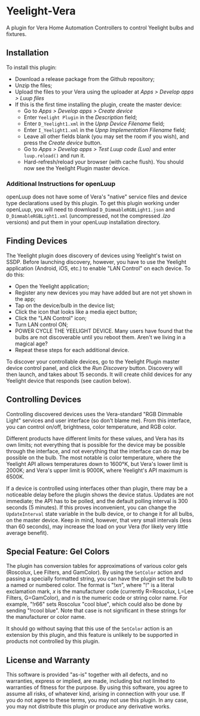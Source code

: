 # Yeelight-Vera

A plugin for Vera Home Automation Controllers to control Yeelight bulbs and fixtures.

## Installation

To install this plugin:
* Download a release package from the Github repository;
* Unzip the files;
* Upload the files to your Vera using the uploader at *Apps > Develop apps > Luup files*
* If this is the first time installing the plugin, create the master device:
  * Go to *Apps > Develop apps > Create device*
  * Enter `Yeelight Plugin` in the *Description* field;
  * Enter `D_Yeelight1.xml` in the *Upnp Device Filename* field;
  * Enter `I_Yeelight1.xml` in the *Upnp Implementation Filename* field;
  * Leave all other fields blank (you may set the room if you wish), and press the *Create device* button.
  * Go to *Apps > Develop apps > Test Luup code (Lua)* and enter `luup.reload()` and run it.
  * Hard-refresh/reload your browser (with cache flush). You should now see the Yeelight Plugin master device.

### Additional Instructions for openLuup

openLuup does not have some of Vera's "native" service files and device type declarations used by this plugin.
To get this plugin working under openLuup, you will need to download
`D_DimmableRGBLight1.json` and `D_DimmableRGBLight1.xml` (uncompressed, not the compressed *.lzo* versions)
and put them in your openLuup installation directory.

## Finding Devices

The Yeelight plugin does discovery of devices using Yeelight's twist on SSDP. Before launching discovery,
however, you have to use the Yeelight application (Android, iOS, etc.) to enable "LAN Control" on each device. To do this:
* Open the Yeelight application;
* Register any new devices you may have added but are not yet shown in the app;
* Tap on the device/bulb in the device list;
* Click the icon that looks like a media eject button;
* Click the "LAN Control" icon;
* Turn LAN control ON;
* POWER CYCLE THE YEELIGHT DEVICE. Many users have found that the bulbs are not discoverable until you reboot them. Aren't we living in a magical age?
* Repeat these steps for each additional device.

To discover your controllable devices, go to
the Yeelight Plugin master device control panel, and click the *Run Discovery* button. Discovery will then launch,
and takes about 15 seconds. It will create child devices for any Yeelight device that responds (see caution below).

## Controlling Devices

Controlling discovered devices uses the Vera-standard "RGB Dimmable Light" services and user interface (so don't blame me).
From this interface, you can control on/off, brightness, color temperature, and RGB color.

Different products have different
limits for these values, and Vera has its own limits; not everything that is possible for the device may be possible through
the interface, and not everything that the interface can do may be possible on the bulb. The most notable is color temperature,
where the Yeelight API allows temperatures down to 1600&deg;K, but Vera's lower limit is 2000K; and Vera's upper limit is 9000K,
where Yeelight's API maximum is 6500K.

If a device is controlled using interfaces other than plugin, there may be a noticeable delay before the plugin shows the device
status. Updates are not immediate; the API has to be polled, and the default polling interval is 300 seconds (5 minutes). If this
proves inconvenient, you can change the `UpdateInterval` state variable in the bulb device, or to change it for all bulbs, on the master
device. Keep in mind, however, that very small intervals (less than 60 seconds), may increase the load on your Vera (for likely
very little average benefit).

## Special Feature: Gel Colors

The plugin has conversion tables for approximations of various color gels (Roscolux, Lee Filters, and GamColor). By using the
`SetColor` action and passing a specially formatted string, you can have the plugin set the bulb to a named or numbered color. The
format is "!_xn_", where "!" is a literal exclamation mark, _x_ is the manufacturer code (currently R=Roscolux, L=Lee Filters, G=GamColor),
and _n_ is the numeric code or string color name. For example, "!r66" sets Roscolux "cool blue", which could also be done by sending
"!rcool blue". Note that case is not significant in these strings for the manufacturer or color name.

It should go without saying that this use of the `SetColor` action is an extension by this plugin, and this feature is unlikely to be supported in products not controlled by this plugin.

## License and Warranty

This software is provided "as-is" together with all defects, and no warranties, express or implied, are made, including but not
limited to warranties of fitness for the purpose. By using this software, you agree to assume all risks, of whatever kind, arising
in connection with your use. If you do not agree to these terms, you may not use this plugin. In any case, you may not distribute
this plugin or produce any derivative works.